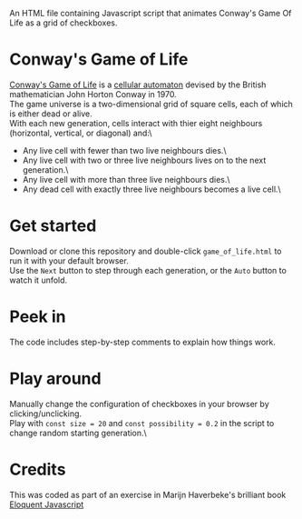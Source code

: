 An HTML file containing Javascript script that animates Conway's Game Of Life as a grid of checkboxes.

# Conway's Game of Life

[Conway's Game of Life](https://en.wikipedia.org/wiki/Conway's_Game_of_Life) is a [cellular automaton](https://plato.stanford.edu/entries/cellular-automata/#:~:text=Cellular%20automata%20(henceforth%3A%20CA),a%20variety%20of%20scientific%20fields.) devised by the British mathematician John Horton Conway in 1970.\
The game universe is a two-dimensional grid of square cells, each of which is either dead or alive.\
With each new generation, cells interact with thier eight neighbours (horizontal, vertical, or diagonal) and:\
* Any live cell with fewer than two live neighbours dies.\
* Any live cell with two or three live neighbours lives on to the next generation.\
* Any live cell with more than three live neighbours dies.\
* Any dead cell with exactly three live neighbours becomes a live cell.\


# Get started 
Download or clone this repository and double-click ```game_of_life.html``` to run it with your default browser.\
Use the ```Next``` button to step through each generation, or the ```Auto``` button to watch it unfold. 

# Peek in
The code includes step-by-step comments to explain how things work.

# Play around
Manually change the configuration of checkboxes in your browser by clicking/unclicking.\
Play with ```const size = 20``` and ```const possibility = 0.2``` in the script to change random starting generation.\

# Credits
This was coded as part of an exercise in Marijn Haverbeke's brilliant book [Eloquent Javascript](https://eloquentjavascript.net/)

